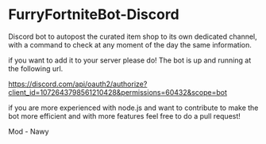 # FurryFortniteBot-Discord
Discord bot to autopost the curated item shop to its own dedicated channel, with a command to check at any moment of the day the same information. 

if you want to add it to your server please do! The bot is up and running at the following url.

https://discord.com/api/oauth2/authorize?client_id=1072643798561210428&permissions=60432&scope=bot

if you are more experienced with node.js and want to contribute to make the bot more efficient and with more features feel free to do a pull request!

Mod - Nawy
